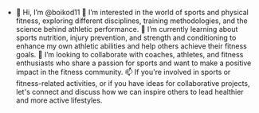 - 👋 Hi, I’m @boikod11
👀 I’m interested in the world of sports and physical fitness, exploring different disciplines, training methodologies, and the science behind athletic performance.
🌱 I’m currently learning about sports nutrition, injury prevention, and strength and conditioning to enhance my own athletic abilities and help others achieve their fitness goals.
💞️ I’m looking to collaborate with coaches, athletes, and fitness enthusiasts who share a passion for sports and want to make a positive impact in the fitness community.
📫 If you're involved in sports or fitness-related activities, or if you have ideas for collaborative projects, let's connect and discuss how we can inspire others to lead healthier and more active lifestyles.

<!---
boikod11/boikod11 is a ✨ special ✨ repository because its `README.md` (this file) appears on your GitHub profile.
You can click the Preview link to take a look at your changes.
--->
